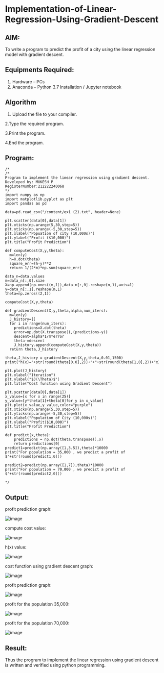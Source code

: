 # Implementation-of-Linear-Regression-Using-Gradient-Descent

## AIM:
To write a program to predict the profit of a city using the linear regression model with gradient descent.

## Equipments Required:
1. Hardware – PCs
2. Anaconda – Python 3.7 Installation / Jupyter notebook

## Algorithm
1. Upload the file to your compiler.
   
2.Type the required program.

3.Print the program.

4.End the program.
 

## Program:
```
/*
/*
Program to implement the linear regression using gradient descent.
Developed by: MUKESH P
RegisterNumber:212222240068
*/
import numpy as np
import matplotlib.pyplot as plt
import pandas as pd

data=pd.read_csv("/content/ex1 (2).txt", header=None)

plt.scatter(data[0],data[1])
plt.xticks(np.arange(5,30,step=5))
plt.yticks(np.arange(-5,30,step=5))
plt.xlabel("Popuation of city (10,000s)")
plt.ylabel("Profit ($10,000)")
plt.title("Profit Prediction")

def computeCost(X,y,theta):
  m=len(y)
  h=X.dot(theta)
  square_err=(h-y)**2
  return 1/(2*m)*np.sum(square_err)

data_n=data.values
m=data_n[:,0].size
X=np.append(np.ones((m,1)),data_n[:,0].reshape(m,1),axis=1)
y=data_n[:,1].reshape(m,1)
theta=np.zeros((2,1))

computeCost(X,y,theta)

def gradientDescent(X,y,theta,alpha,num_iters):
  m=len(y)
  J_history=[]
  for i in range(num_iters):
    predictions=X.dot(theta)
    error=np.dot(X.transpose(),(predictions-y))
    descent=alpha*1/m*error
    theta-=descent
    J_history.append(computeCost(X,y,theta))
  return theta,J_history

theta,J_history = gradientDescent(X,y,theta,0.01,1500)
print("h(x)="+str(round(theta[0,0],2))+"+"+str(round(theta[1,0],2))+"x1")

plt.plot(J_history)
plt.xlabel("Iteration")
plt.ylabel("$J(\Theta)$")
plt.title("Cost function using Gradient Descent")

plt.scatter(data[0],data[1])
x_value=[x for x in range(25)]
y_value=[y*theta[1]+theta[0]for y in x_value]
plt.plot(x_value,y_value,color="purple")
plt.xticks(np.arange(5,30,step=5))
plt.yticks(np.arange(-5,30,step=5))
plt.xlabel("Population of City (10,000s)")
plt.ylabel("Profit($10,000)")
plt.title("Profit Prediction")

def predict(x,theta):
    predictions = np.dot(theta.transpose(),x)
    return predictions[0]
predict1=predict(np.array([1,3.5]),theta)*10000
print("For population = 35,000 , we predict a profit of $"+str(round(predict1,0)))

predict2=predict(np.array([1,7]),theta)*10000
print("For population = 70,000 , we predict a profit of $"+str(round(predict2,0)))
 
*/
```

## Output:
profit prediction graph:

![image](https://github.com/MUKESHPARTHASARATHY/Implementation-of-Linear-Regression-Using-Gradient-Descent/assets/119393818/977e8b21-77a6-48e6-8d83-522ea1492b20)

compute cost value:

![image](https://github.com/MUKESHPARTHASARATHY/Implementation-of-Linear-Regression-Using-Gradient-Descent/assets/119393818/ad6e5fac-22ba-45da-a249-cf1f7d9cbaf0)

h(x) value:

![image](https://github.com/MUKESHPARTHASARATHY/Implementation-of-Linear-Regression-Using-Gradient-Descent/assets/119393818/d6e61072-d515-4468-94c9-484bed892e8e)

cost function using gradient descent graph:

![image](https://github.com/MUKESHPARTHASARATHY/Implementation-of-Linear-Regression-Using-Gradient-Descent/assets/119393818/d1e69a37-7817-4eda-949e-095f69f9c4d3)

profit prediction graph:

![image](https://github.com/MUKESHPARTHASARATHY/Implementation-of-Linear-Regression-Using-Gradient-Descent/assets/119393818/98519423-8459-4728-b7be-3728682807aa)

profit for the population 35,000:

![image](https://github.com/MUKESHPARTHASARATHY/Implementation-of-Linear-Regression-Using-Gradient-Descent/assets/119393818/c6a96918-f188-4d2f-ae2e-71a8064bc96d)

profit for the population 70,000:   

![image](https://github.com/MUKESHPARTHASARATHY/Implementation-of-Linear-Regression-Using-Gradient-Descent/assets/119393818/ba7f6131-b2f8-412d-bbd0-936a9ddd49ff)



## Result:
Thus the program to implement the linear regression using gradient descent is written and verified using python programming.
